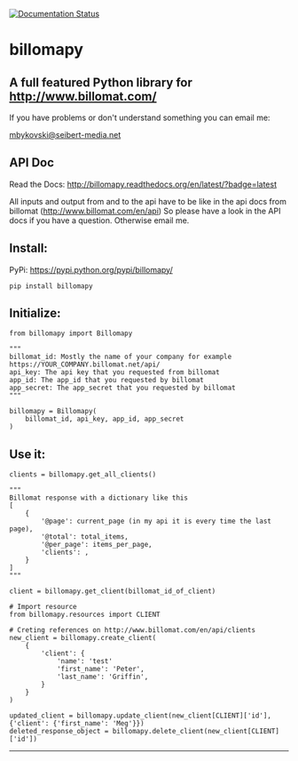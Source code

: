 [![Documentation Status](https://readthedocs.org/projects/billomapy/badge/?version=latest)](http://billomapy.readthedocs.org/en/latest/?badge=latest)

billomapy
===================

A full featured Python library for http://www.billomat.com/
----------

If you have problems or don't understand something you can email me:

mbykovski@seibert-media.net


API Doc
-------

Read the Docs: http://billomapy.readthedocs.org/en/latest/?badge=latest


All inputs and output from and to the api have to be like in the api docs from billomat (http://www.billomat.com/en/api)
So please have a look in the API docs if you have a question. Otherwise email me.


Install:
-------

PyPi: https://pypi.python.org/pypi/billomapy/

    pip install billomapy

Initialize:
----------

    from billomapy import Billomapy
    
    """
	billomat_id: Mostly the name of your company for example https://YOUR_COMPANY.billomat.net/api/
	api_key: The api key that you requested from billomat
	app_id: The app_id that you requested by billomat
	app_secret: The app_secret that you requested by billomat
	"""
	
    billomapy = Billomapy(
		billomat_id, api_key, app_id, app_secret
	)

Use it:
-------
	clients = billomapy.get_all_clients()
	
	"""
	Billomat response with a dictionary like this
	[
		{
			'@page': current_page (in my api it is every time the last page),
			'@total': total_items,
			'@per_page': items_per_page,
			'clients': ,
		}
	]
	"""
	
	client = billomapy.get_client(billomat_id_of_client)
	
	# Import resource
	from billomapy.resources import CLIENT
	
	# Creting references on http://www.billomat.com/en/api/clients
	new_client = billomapy.create_client(
		{
			'client': {
				'name': 'test'
				'first_name': 'Peter',
				'last_name': 'Griffin',
			}	
		}
	)
	
	updated_client = billomapy.update_client(new_client[CLIENT]['id'], {'client': {'first_name': 'Meg'}})
	deleted_response_object = billomapy.delete_client(new_client[CLIENT]['id'])

----------